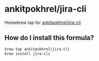 # ankitpokhrel/jira-cli

Homebrew tap for [ankitpokhrel/jira-cli](github.com/ankitpokhrel/jira-cli)

## How do I install this formula?

```sh
brew tap ankitpokhrel/jira-cli
brew install jira-cli
```

